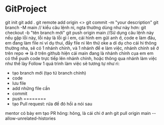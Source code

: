 # GitProject
git init
git add .
git remote add origin <<link remote>>
git commit -m "your description"
git branch -M main // kiểu câu lệnh ni, ngta thường dùng như này hơn: git checkout -b "tên branch mới"
git push origin main
//Sử dụng câu lệnh này nếu gặp lỗi này, lỗi này là lỗi gì í em, cái hình em gửi anh ớ, code e làm đâu, em đang làm file ni ví dụ thui, đẩy file ni lên thử
oke a dí dụ cho cái hi
thông thường nha, sẽ có 1 nhánh chính, và 1 nhánh để e làm việc, nhánh chính sẽ ở trên repo => là ở trên github
hiện cái main đang là nhánh chính cụa em
em có thể push code trực tiếp lên nhánh chính, hoặc thông qua nhánh làm việc
như thế lày
Follow 1 quá trình làm việc sẽ tương tự như ri:
- tạo branch mới (tạo từ branch chính)
- code
- lưu file
- add những file cần 
- commit
- push
========
- tạo Pull request: rứa để đó hồi a nói sau

mentor có bày em tạo PR hông: hông, là cái chi ớ anh
git pull origin main --allow-unrelated-histories